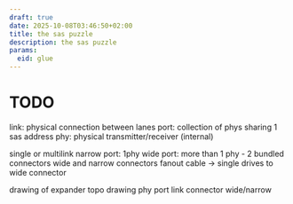 ```yaml
---
draft: true
date: 2025-10-08T03:46:50+02:00
title: the sas puzzle
description: the sas puzzle
params:
  eid: glue
---
```

# TODO

link: physical connection between lanes
port: collection of phys sharing 1 sas address
phy: physical transmitter/receiver (internal)

single or multilink
narrow port: 1phy
wide port: more than 1 phy - 2 bundled connectors
wide and narrow connectors
fanout cable -> single drives to wide connector



drawing of expander topo
drawing phy port link connector wide/narrow

